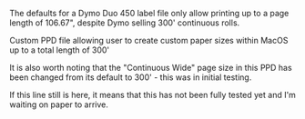 The defaults for a Dymo Duo 450 label file only allow printing up to a page length of 106.67", despite Dymo selling 300' continuous rolls. 

Custom PPD file allowing user to create custom paper sizes within MacOS up to a total length of 300'

It is also worth noting that the "Continuous Wide" page size in this PPD has been changed from its default to 300' - this was in initial testing.

If this line still is here, it means that this has not been fully tested yet and I'm waiting on paper to arrive. 
